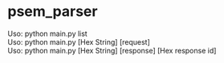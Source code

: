 # psem_parser

Uso: python main.py list<br>
Uso: python main.py [Hex String] [request]<br>
Uso: python main.py [Hex String] [response] [Hex response id]<br>
